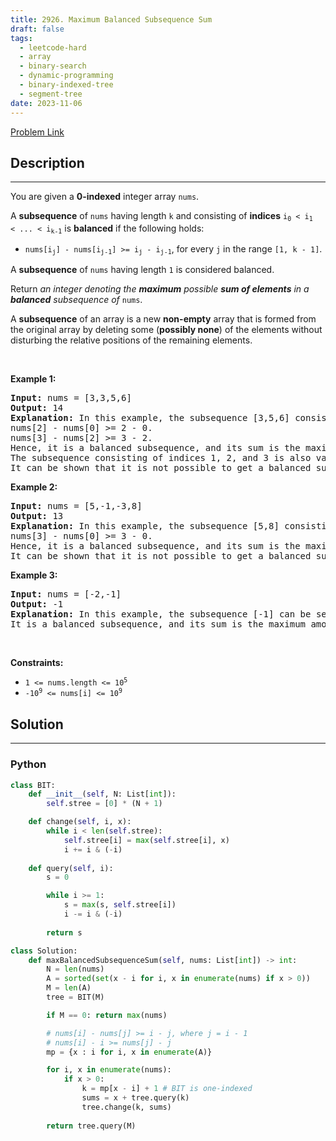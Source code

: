 ```yaml
---
title: 2926. Maximum Balanced Subsequence Sum
draft: false
tags: 
  - leetcode-hard
  - array
  - binary-search
  - dynamic-programming
  - binary-indexed-tree
  - segment-tree
date: 2023-11-06
---
```


[Problem Link](https://leetcode.com/problems/maximum-balanced-subsequence-sum/)

## Description

---
<p>You are given a <strong>0-indexed</strong> integer array <code>nums</code>.</p>

<p>A <strong>subsequence</strong> of <code>nums</code> having length <code>k</code> and consisting of <strong>indices</strong> <code>i<sub>0</sub>&nbsp;&lt;&nbsp;i<sub>1</sub> &lt;&nbsp;... &lt; i<sub>k-1</sub></code> is <strong>balanced</strong> if the following holds:</p>

<ul>
	<li><code>nums[i<sub>j</sub>] - nums[i<sub>j-1</sub>] &gt;= i<sub>j</sub> - i<sub>j-1</sub></code>, for every <code>j</code> in the range <code>[1, k - 1]</code>.</li>
</ul>

<p>A <strong>subsequence</strong> of <code>nums</code> having length <code>1</code> is considered balanced.</p>

<p>Return <em>an integer denoting the <strong>maximum</strong> possible <strong>sum of elements</strong> in a <strong>balanced</strong> subsequence of </em><code>nums</code>.</p>

<p>A <strong>subsequence</strong> of an array is a new <strong>non-empty</strong> array that is formed from the original array by deleting some (<strong>possibly none</strong>) of the elements without disturbing the relative positions of the remaining elements.</p>

<p>&nbsp;</p>
<p><strong class="example">Example 1:</strong></p>

<pre>
<strong>Input:</strong> nums = [3,3,5,6]
<strong>Output:</strong> 14
<strong>Explanation:</strong> In this example, the subsequence [3,5,6] consisting of indices 0, 2, and 3 can be selected.
nums[2] - nums[0] &gt;= 2 - 0.
nums[3] - nums[2] &gt;= 3 - 2.
Hence, it is a balanced subsequence, and its sum is the maximum among the balanced subsequences of nums.
The subsequence consisting of indices 1, 2, and 3 is also valid.
It can be shown that it is not possible to get a balanced subsequence with a sum greater than 14.</pre>

<p><strong class="example">Example 2:</strong></p>

<pre>
<strong>Input:</strong> nums = [5,-1,-3,8]
<strong>Output:</strong> 13
<strong>Explanation:</strong> In this example, the subsequence [5,8] consisting of indices 0 and 3 can be selected.
nums[3] - nums[0] &gt;= 3 - 0.
Hence, it is a balanced subsequence, and its sum is the maximum among the balanced subsequences of nums.
It can be shown that it is not possible to get a balanced subsequence with a sum greater than 13.
</pre>

<p><strong class="example">Example 3:</strong></p>

<pre>
<strong>Input:</strong> nums = [-2,-1]
<strong>Output:</strong> -1
<strong>Explanation:</strong> In this example, the subsequence [-1] can be selected.
It is a balanced subsequence, and its sum is the maximum among the balanced subsequences of nums.
</pre>

<p>&nbsp;</p>
<p><strong>Constraints:</strong></p>

<ul>
	<li><code>1 &lt;= nums.length &lt;= 10<sup>5</sup></code></li>
	<li><code>-10<sup>9</sup> &lt;= nums[i] &lt;= 10<sup>9</sup></code></li>
</ul>


## Solution

---
### Python
``` py title='maximum-balanced-subsequence-sum'
class BIT:
    def __init__(self, N: List[int]):
        self.stree = [0] * (N + 1)

    def change(self, i, x):
        while i < len(self.stree):
            self.stree[i] = max(self.stree[i], x)
            i += i & (-i)
    
    def query(self, i):
        s = 0

        while i >= 1:
            s = max(s, self.stree[i])
            i -= i & (-i)
        
        return s

class Solution:
    def maxBalancedSubsequenceSum(self, nums: List[int]) -> int:
        N = len(nums)
        A = sorted(set(x - i for i, x in enumerate(nums) if x > 0))
        M = len(A)
        tree = BIT(M)

        if M == 0: return max(nums)

        # nums[i] - nums[j] >= i - j, where j = i - 1
        # nums[i] - i >= nums[j] - j
        mp = {x : i for i, x in enumerate(A)}

        for i, x in enumerate(nums):
            if x > 0:
                k = mp[x - i] + 1 # BIT is one-indexed
                sums = x + tree.query(k)
                tree.change(k, sums)
        
        return tree.query(M)


```

